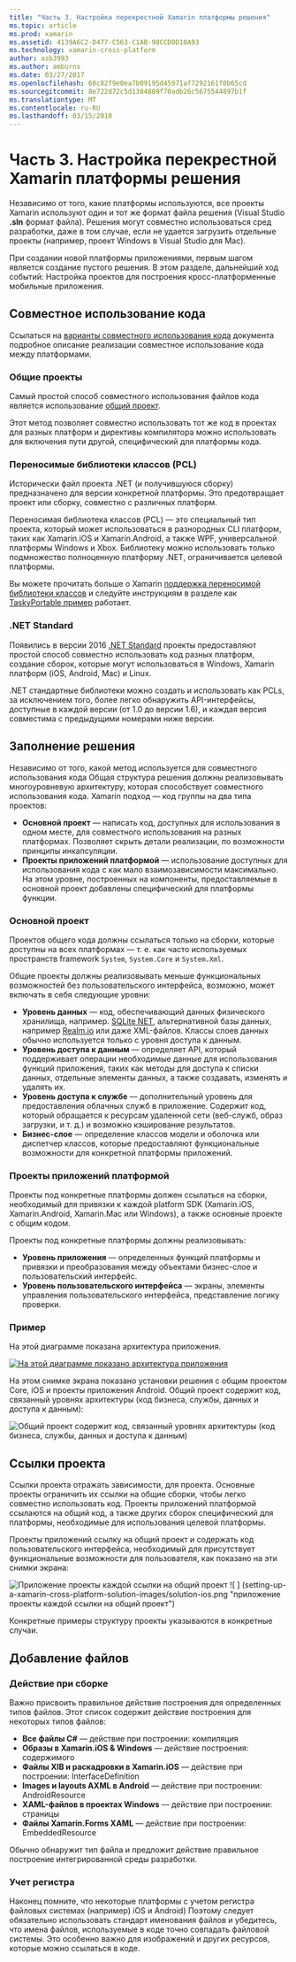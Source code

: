 ```yaml
---
title: "Часть 3. Настройка перекрестной Xamarin платформы решения"
ms.topic: article
ms.prod: xamarin
ms.assetid: 4139A6C2-D477-C563-C1AB-98CCD0D10A93
ms.technology: xamarin-cross-platform
author: asb3993
ms.author: amburns
ms.date: 03/27/2017
ms.openlocfilehash: 60c82f9e0ea7b09195d45971af7292161f0b65cd
ms.sourcegitcommit: 8e722d72c5d1384889f70adb26c5675544897b1f
ms.translationtype: MT
ms.contentlocale: ru-RU
ms.lasthandoff: 03/15/2018
---
```

# <a name="part-3---setting-up-a-xamarin-cross-platform-solution"></a>Часть 3. Настройка перекрестной Xamarin платформы решения

Независимо от того, какие платформы используются, все проекты Xamarin используют один и тот же формат файла решения (Visual Studio **.sln** формат файла). Решения могут совместно использоваться сред разработки, даже в том случае, если не удается загрузить отдельные проекты (например, проект Windows в Visual Studio для Mac).



При создании новой платформы приложениями, первым шагом является создание пустого решения. В этом разделе, дальнейший ход событий: Настройка проектов для построения кросс-платформенные мобильные приложения.

 <a name="Sharing_Code" />


## <a name="sharing-code"></a>Совместное использование кода

Ссылаться на [варианты совместного использования кода](~/cross-platform/app-fundamentals/code-sharing.md) документа подробное описание реализации совместное использование кода между платформами.

 <a name="Shared_Asset_Projects" />


### <a name="shared-projects"></a>Общие проекты

Самый простой способ совместного использования файлов кода является использование [общий проект](~/cross-platform/app-fundamentals/shared-projects.md).

Этот метод позволяет совместно использовать тот же код в проектах для разных платформ и директивы компилятора можно использовать для включения пути другой, специфический для платформы кода.

 <a name="Portable_Class_Libraries" />


### <a name="portable-class-libraries-pcl"></a>Переносимые библиотеки классов (PCL)

Исторически файл проекта .NET (и получившуюся сборку) предназначено для версии конкретной платформы. Это предотвращает проект или сборку, совместно с различных платформ.

Переносимая библиотека классов (PCL) — это специальный тип проекта, который может использоваться в разнородных CLI платформ, таких как Xamarin.iOS и Xamarin.Android, а также WPF, универсальной платформы Windows и Xbox. Библиотеку можно использовать только подмножество полноценную платформу .NET, ограничивается целевой платформы.

Вы можете прочитать больше о Xamarin [поддержка переносимой библиотеки классов](~/cross-platform/app-fundamentals/pcl.md) и следуйте инструкциям в разделе как [TaskyPortable пример](https://github.com/xamarin/mobile-samples/tree/master/TaskyPortable) работает.


### <a name="net-standard"></a>.NET Standard

Появились в версии 2016 [.NET Standard](~/cross-platform/app-fundamentals/net-standard.md) проекты предоставляют простой способ совместно использовать код разных платформ, создание сборок, которые могут использоваться в Windows, Xamarin платформ (iOS, Android, Mac) и Linux.

.NET стандартные библиотеки можно создать и использовать как PCLs, за исключением того, более легко обнаружить API-интерфейсы, доступные в каждой версии (от 1.0 до версии 1.6), и каждая версия совместима с предыдущими номерами ниже версии.



 <a name="Populating_the_Solution" />


## <a name="populating-the-solution"></a>Заполнение решения

Независимо от того, какой метод используется для совместного использования кода Общая структура решения должны реализовывать многоуровневую архитектуру, которая способствует совместного использования кода.
Xamarin подход — код группы на два типа проектов:

-   **Основной проект** — написать код, доступных для использования в одном месте, для совместного использования на разных платформах. Позволяет скрыть детали реализации, по возможности принципы инкапсуляции.
-   **Проекты приложений платформой** — использование доступных для использования кода с как мало взаимозависимости максимально. На этом уровне, построенных на компоненты, предоставляемые в основной проект добавлены специфический для платформы функции.


 <a name="Core_Project" />


### <a name="core-project"></a>Основной проект

Проектов общего кода должны ссылаться только на сборки, которые доступны на всех платформах — т. е. как часто используемых пространств framework `System`, `System.Core` и `System.Xml`.

Общие проекты должны реализовывать меньше функциональных возможностей без пользовательского интерфейса, возможно, может включать в себя следующие уровни:

-   **Уровень данных** — код, обеспечивающий данных физического хранилища, например.  [SQLite NET](https://github.com/praeclarum/sqlite-net), альтернативной базы данных, например [Realm.io](https://realm.io/products/realm-mobile-database/) или даже XML-файлов. Классы слоев данных обычно используется только с уровня доступа к данным.
-   **Уровень доступа к данным** — определяет API, который поддерживает операции необходимые данные для использования функций приложения, таких как методы для доступа к списки данных, отдельные элементы данных, а также создавать, изменять и удалять их.
-   **Уровень доступа к службе** — дополнительный уровень для предоставления облачных служб в приложение. Содержит код, который обращается к ресурсам удаленной сети (веб-служб, образ загрузки, и т. д.) и возможно кэширование результатов.
-   **Бизнес-слое** — определение классов модели и оболочка или диспетчер классов, которые предоставляют функциональные возможности для конкретной платформы приложений.


 <a name="Platform-Specific_Application_Projects" />


### <a name="platform-specific-application-projects"></a>Проекты приложений платформой

Проекты под конкретные платформы должен ссылаться на сборки, необходимый для привязки к каждой platform SDK (Xamarin.iOS, Xamarin.Android, Xamarin.Mac или Windows), а также основные проекте с общим кодом.

Проекты под конкретные платформы должны реализовывать:

-   **Уровень приложения** — определенных функций платформы и привязки и преобразования между объектами бизнес-слое и пользовательский интерфейс.
-   **Уровень пользовательского интерфейса** — экраны, элементы управления пользовательского интерфейса, представление логику проверки.


<a name="Example" />


### <a name="example"></a>Пример

На этой диаграмме показана архитектура приложения.

 [ ![](setting-up-a-xamarin-cross-platform-solution-images/conceptualarchitecture.png "На этой диаграмме показано архитектура приложения")](setting-up-a-xamarin-cross-platform-solution-images/conceptualarchitecture.png#lightbox)

На этом снимке экрана показано установки решения с общим проектом Core, iOS и проекты приложения Android. Общий проект содержит код, связанный уровнях архитектуры (код бизнеса, службы, данных и доступа к данным):

 ![](setting-up-a-xamarin-cross-platform-solution-images/core-solution-example.png "Общий проект содержит код, связанный уровнях архитектуры (код бизнеса, службы, данных и доступа к данным)")


 <a name="Project_References" />


## <a name="project-references"></a>Ссылки проекта

Ссылки проекта отражать зависимости, для проекта. Основные проекты ограничить их ссылки на общие сборки, чтобы легко совместно использовать код.
Проекты приложений платформой ссылаются на общий код, а также других сборок специфический для платформы, необходимые для использования целевой платформы.

Проекты приложений ссылку на общий проект и содержать код пользовательского интерфейса, необходимый для присутствует функциональные возможности для пользователя, как показано на эти снимки экрана:

![](setting-up-a-xamarin-cross-platform-solution-images/solution-android.png "Приложение проекты каждой ссылки на общий проект") ![ ] (setting-up-a-xamarin-cross-platform-solution-images/solution-ios.png "приложение проекты каждой ссылки на общий проект")


Конкретные примеры структуру проекты указываются в конкретные случаи.

 <a name="Adding_Files" />


## <a name="adding-files"></a>Добавление файлов

 <a name="Build_Action" />


### <a name="build-action"></a>Действие при сборке

Важно присвоить правильное действие построения для определенных типов файлов. Этот список содержит действие построения для некоторых типов файлов:

-  **Все файлы C#** — действие при построении: компиляция
-   **Образы в Xamarin.iOS & Windows** — действие построения: содержимого
-   **Файлы XIB и раскадровки в Xamarin.iOS** — действие при построении: InterfaceDefinition
-   **Images и layouts AXML в Android** — действие при построении: AndroidResource
-  **XAML-файлов в проектах Windows** — действие при построении: страницы
-  **Файлы Xamarin.Forms XAML** — действие при построении: EmbeddedResource


Обычно обнаружит тип файла и предложит действие правильное построение интегрированной среды разработки.

 <a name="Case_Sensitivity" />


### <a name="case-sensitivity"></a>Учет регистра

Наконец помните, что некоторые платформы с учетом регистра файловых системах (например)
iOS и Android) Поэтому следует обязательно использовать стандарт именования файлов и убедитесь, что имена файлов, используемые в коде точно совпадать файловой системы. Это особенно важно для изображений и других ресурсов, которые можно ссылаться в коде.
